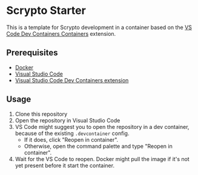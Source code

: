 # Scrypto Starter

This is a template for Scrypto development in a container based on the [VS Code Dev Containers Containers](https://code.visualstudio.com/docs/remote/containers) extension.

## Prerequisites

- [Docker](https://www.docker.com/)
- [Visual Studio Code](https://code.visualstudio.com/)
- [Visual Studio Code Dev Containers extension](https://marketplace.visualstudio.com/items?itemName=ms-vscode-remote.remote-containers)

## Usage

1. Clone this repository
2. Open the repository in Visual Studio Code
3. VS Code might suggest you to open the repository in a dev container, because of the existing `.devcontainer` config.
   - If it does, click "Reopen in container".
   - Otherwise, open the command palette and type "Reopen in container".
4. Wait for the VS Code to reopen. Docker might pull the image if it's not yet present before it start the container.
